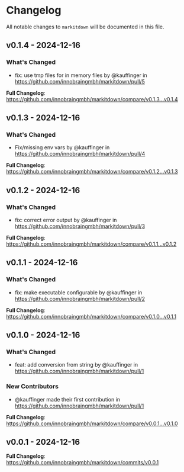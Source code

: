 # Changelog

All notable changes to `markitdown` will be documented in this file.

## v0.1.4 - 2024-12-16

### What's Changed

* fix: use tmp files for in memory files by @kauffinger in https://github.com/innobraingmbh/markitdown/pull/5

**Full Changelog**: https://github.com/innobraingmbh/markitdown/compare/v0.1.3...v0.1.4

## v0.1.3 - 2024-12-16

### What's Changed

* Fix/missing env vars by @kauffinger in https://github.com/innobraingmbh/markitdown/pull/4

**Full Changelog**: https://github.com/innobraingmbh/markitdown/compare/v0.1.2...v0.1.3

## v0.1.2 - 2024-12-16

### What's Changed

* fix: correct error output by @kauffinger in https://github.com/innobraingmbh/markitdown/pull/3

**Full Changelog**: https://github.com/innobraingmbh/markitdown/compare/v0.1.1...v0.1.2

## v0.1.1 - 2024-12-16

### What's Changed

* fix: make executable configurable by @kauffinger in https://github.com/innobraingmbh/markitdown/pull/2

**Full Changelog**: https://github.com/innobraingmbh/markitdown/compare/v0.1.0...v0.1.1

## v0.1.0 - 2024-12-16

### What's Changed

* feat: add conversion from string by @kauffinger in https://github.com/innobraingmbh/markitdown/pull/1

### New Contributors

* @kauffinger made their first contribution in https://github.com/innobraingmbh/markitdown/pull/1

**Full Changelog**: https://github.com/innobraingmbh/markitdown/compare/v0.0.1...v0.1.0

## v0.0.1 - 2024-12-16

**Full Changelog**: https://github.com/innobraingmbh/markitdown/commits/v0.0.1
